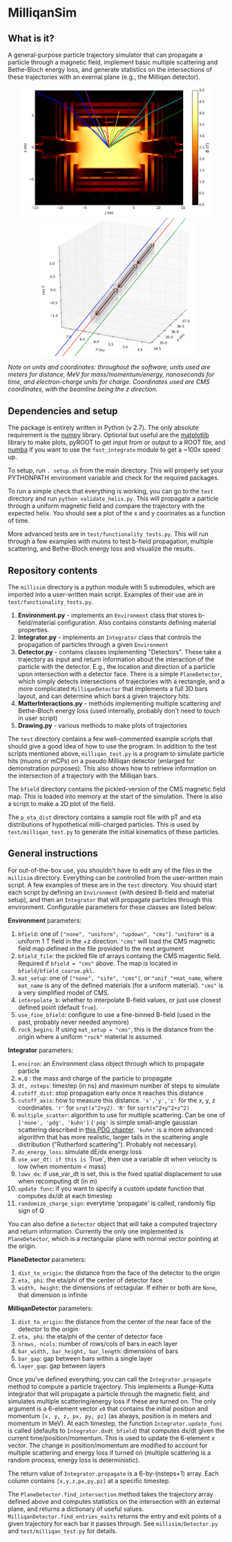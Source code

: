 # MilliqanSim

## What is it?

A general-purpose particle trajectory simulator that can propagate a particle through a magnetic field, implement
basic multiple scattering and Bethe-Bloch energy loss, and generate statistics on the intersections of these trajectories
with an exernal plane (e.g., the Milliqan detector).

<p align="center">
<img src="./images/bfield_with_trajs.png" alt="cross section of CMS b field" width="440"/>
  <img src="./images/detector_hit.png" alt="example mCP hit on detector" width="360"/>
</p>

*Note on units and coordinates: throughout the software, units used are meters for distance, MeV for mass/momentum/energy, nanoseconds
for time, and electron-charge units for charge. Coordinates used are CMS coordinates, with the beamline being the z direction.*

## Dependencies and setup

The package is entirely written in Python (v 2.7). The only absolute requirement is the [numpy](http://www.numpy.org) 
library. Optional but useful are the [matplotlib](http://matplotlib.org/) library to make plots, pyROOT to get input 
from or output to a ROOT file, and [numba](http://numba.pydata.org/) if you want to use the `fast_integrate` module to get
a ~100x speed up.

To setup, run `. setup.sh` from the main directory. This will properly set your PYTHONPATH environment variable
and check for the required packages.

To run a simple check that everything is working, you can go to the `test` directory and run `python validate_helix.py`.
This will propagate a particle through a uniform magnetic field and compare the trajectory with the expected helix.
You should see a plot of the x and y coorinates as a function of time.

More advanced tests are in `test/functionality_tests.py`. This will run through a few examples with muons
to test b-field propagation, multiple scattering, and Bethe-Bloch energy loss and visualize the results.

## Repository contents

The `millisim` directory is a python module with 5 submodules, which are imported into a user-written main script.
Examples of their use are in `test/functionality_tests.py`.

1. **Environment.py** - implements an `Environment` class that stores b-field/material configuration. Also contains constants defining material properties.
2. **Integrator.py** -  implements an `Integrator` class that controls the propagation of particles through a given `Environment`
3. **Detector.py** - contains classes implementing "Detectors". These take a trajectory as input and return information about the interaction of the particle 
with the detector. E.g., the location and direction of a particle upon intersection with a detector face. There is a simple `PlaneDetector`, which simply detects intersections of trajectories with a rectangle, and a more complicated `MilliqanDetector` that implements a full 3D bars layout, and can determine which bars a given trajectory hits.
4. **MatterInteractions.py** - methods implementing multiple scattering and Bethe-Bloch energy loss (used internally, probably don't need to touch in user script)
5. **Drawing.py** - various methods to make plots of trajectories

The `test` directory contains a few well-commented example scripts that should give a good idea of how to use the program. In addition
to the test scripts mentioned above, `milliqan_test.py` is a program to simulate particle hits (muons or mCPs) on a pseudo Milliqan detector (enlarged for demonstration purposes). This also shows how to retrieve information on the intersection of a trajectory with the Milliqan bars.

The `bfield` directory contains the pickled-version of the CMS magnetic field map. This is loaded into memory at the start
of the simulation. There is also a script to make a 2D plot of the field.

The `p_eta_dist` directory contains a sample root file with pT and eta distributions of hypothetical milli-charged particles.
This is used by `test/milliqan_test.py` to generate the initial kinematics of these particles.

## General instructions

For out-of-the-box use, you shouldn't have to edit any of the files in the `millisim` directory. Everything can be controlled from
the user-written main script. A few examples of these are in the `test` directory. You should start each script by defining an `Environment`
(with desired B-field and material setup), and then an `Integrator` that will propagate particles through this environment.
Configurable parameters for these classes are listed below:

**Environment** parameters:
1. `bfield`: one of `["none", "uniform", "updown", "cms"]`. `"uniform"` is a uniform 1 T field in the +z direction. `"cms"` will load the
CMS magnetic field map defined in the file provided to the next argument
2. `bfield_file`: the pickled file of arrays containg the CMS magentic field. Required if `bfield = "cms"` above. The map is located in `bfield/bfield_coarse.pkl`.
3. `mat_setup`: one of `["none", "sife", "cms"]`, or `"unif_"+mat_name`, where `mat_name` is any of the defined materials (for a uniform material).
`"cms"` is a very simplified model of CMS.
4. `interpolate_b`: whether to interpolate B-field values, or just use closest defined point (default `True`).
5. `use_fine_bfield`: configure to use a fine-binned B-field (used in the past, probably never needed anymore)
6. `rock_begins`: If using `mat_setup = "cms"`, this is the distance from the origin where a uniform `"rock"` material is assumed.

**Integrator** parameters:
1.  `environ`: an Environment class object through which to propagate particle
2.  `m,Q` : the mass and charge of the particle to propagate
3.  `dt, nsteps`: timestep (in ns) and maximum number of steps to simulate
4.  `cutoff_dist`: stop propagation early once it reaches this distance
5.  `cutoff_axis`: how to measure this distance. `'x','y','z'` for the x, y, z coordinates. `'r'` for `srqt(x^2+y2)`. `'R'` for `sqrt(x^2+y^2+z^2)`
6.  `multiple_scatter`: algorithm to use for multiple scattering. Can be one of `['none', 'pdg', 'kuhn']` (`'pdg'` is simple small-angle gaussian scattering
described in [this PDG chapter](http://pdg.lbl.gov/2019/reviews/rpp2018-rev-passage-particles-matter.pdf). `'kuhn'` is a more advanced algorithm that has
more realistic, larger tails in the scattering angle distribution ("Rutherford scattering"). Probably not necessary).
7.  `do_energy_loss`: simulate dE/dx energy loss
8.  `use_var_dt: if this is `True`, then use a variable dt when velocity is low (when momentum < mass)
9.  `lowv_dx`: if use_var_dt is set, this is the fixed spatial displacement to use when recomputing dt (in m)
10. `update func`: if you want to specify a custom update function that computes dx/dt at each timestep
11. `randomize_charge_sign`: everytime 'propagate' is called, randomly flip sign of Q

You can also define a `Detector` object that will take a computed trajectory and return information. Currently the only
one implemented is `PlaneDetector`, which is a rectangular plane with normal vector pointing at the origin.

**PlaneDetector** parameters:
1. `dist_to_origin`: the distance from the face of the detector to the origin
2. `eta, phi`: the eta/phi of the center of detector face
3. `width, height`: the dimensions of rectagular. If either or both are `None`, that dimension is infinite

**MilliqanDetector** parameters:
1. `dist_to_origin`: the distance from the center of the near face of the detector to the origin
2. `eta, phi`: the eta/phi of the center of detector face
3. `nrows, ncols`: number of rows/cols of bars in each layer
4. `bar_width, bar_height, bar_length`: dimensions of bars
5. `bar_gap`: gap between bars within a single layer
6. `layer_gap`: gap between layers

Once you've defined everything, you can call the `Integrator.propagate` method to compute a particle trajectory. This implements a Runge-Kutta integrator
that will propagate a particle through the magnetic field, and simulates multiple scattering/energy loss if these are turned on.
The only argument is a 6-element vector `x0` that contains the initial position and momentum `[x, y, z, px, py, pz]` (as always, position is in meters and momentum in MeV).
At each timestep, the function `Integrator.update_func` is called (defaults to `Integrator.dxdt_bfield`) that computes dx/dt given the current time/position/momentum.
This is used to update the 6-element x vector. The change in position/momentum are modified to account for multiple scattering and energy loss if turned on
(multiple scattering is a random process, energy loss is deterministic).

The return value of `Integrator.propagate` is a 6-by-(nsteps+1) array. Each column contains `[x,y,z,px,py,pz]` at a specific timestep.

The `PlaneDetector.find_intersection` method takes the trajectory array defined above and computes statistics on the intersection with
an external plane, and returns a dictionary of useful values. `MilliqanDetector.find_entries_exits` returns the entry and exit points of a given trajectory for each bar it passes through. See `millisim/Detector.py` and `test/milliqan_test.py` for details.

